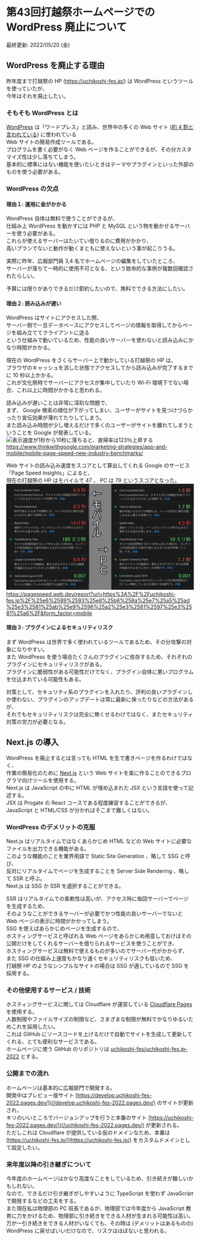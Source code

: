 # 第43回打越祭ホームページでの WordPress 廃止について

最終更新: 2022/05/20 (金)  

## WordPress を廃止する理由

昨年度まで打越祭の HP (https://uchikoshi-fes.jp/) は WordPress というツールを使っていたが、  
今年はそれを廃止したい。  

### そもそも WordPress とは

[WordPress](//wordpress.com/) は「ワードプレス」と読み、世界中の多くの Web サイト ([約 4 割と言われている](//kinsta.com/jp/wordpress-market-share/)) に使われている  
Web サイトの簡易作成ツールである。  
プログラムを書く必要がなく Web ページを作ることができるが、その分カスタマイズ性は少し落ちてしまう。  
基本的に標準にはない機能を使いたいときはテーマやプラグインといった外部のものを使う必要がある。  

### WordPress の欠点

#### 理由１: 運用に金がかかる

WordPress 自体は無料で使うことができるが、  
仕組み上 WordPress を動かすには PHP と MySQL という物を動かせるサーバーを使う必要がある。  
これらが使えるサーバーはたいてい借りるのに費用がかかり、  
高いプランでないと動作が動くまともに使えないという事が起こりうる。  
  
実際に昨年、広報部門員 3,4 名でホームページの編集をしていたところ、  
サーバーが落ちて一時的に使用不可となる、という致命的な事例が複数回確認されたらしい。  
  
予算には限りがありできるだけ節約したいので、無料でできる方法にしたい。  

#### 理由２: 読み込みが遅い

WordPress はサイトにアクセスした際、  
サーバー側で一旦データベースにアクセスしてページの情報を取得してからページを組み立ててクライアントに送る  
という仕組みで動いているため、性能の良いサーバーを使わないと読み込みにかなり時間がかかる。  
  
現在の WordPress をさくらサーバー上で動かしている打越祭の HP は、  
ブラウザのキャッシュを消した状態でアクセスしてから読み込みが完了するまでに 10 秒以上かかる。  
これが文化祭時でサーバーにアクセスが集中していたり Wi-Fi 環境下でない場合、これ以上に時間がかかると思われる。  
  
読み込みが遅いことは非常に深刻な問題で、  
まず、 Google 検索の順位が下がってしまい、ユーザーがサイトを見つけづらかったり宣伝効果が薄れてたりしてしまう。  
また読み込み時間が少し増えるだけで多くのユーザーがサイトを離れてしまうということを Google が発表している。  
![表示速度が1秒から10秒に落ちると、直帰率は123％上昇する](https://storage.googleapis.com/twg-content/original_images/mobile-page-speed-new-industry-benchmarks-01-01-download.jpg)  
https://www.thinkwithgoogle.com/marketing-strategies/app-and-mobile/mobile-page-speed-new-industry-benchmarks/  
  
Web サイトの読み込み速度をスコアとして算出してくれる Google のサービス「Page Speed Insights」によると、  
現在の打越祭の HP はモバイルで 47 、 PC は 79 というスコアとなった。  
![モバイルでは読み込みに 14 秒かかっている](/img/wp_speed.png)  
https://pagespeed.web.dev/report?url=https%3A%2F%2Fuchikoshi-fes.jp%2F%25e6%2589%2593%25e8%25b6%258a%25e7%25a5%25ad%25e3%2581%25ab%25e9%2596%25a2%25e3%2581%2597%25e3%2581%25a6%2F&form_factor=mobile  

#### 理由３: プラグインによるセキュリティリスク

まず WordPress は世界で多く使われているツールであるため、その分攻撃の対象になりやすい。  
また WordPress を使う場合たくさんのプラグインに依存するため、それぞれのプラグインにセキュリティリスクがある。  
プラグインに脆弱性がある可能性だけでなく、プラグイン自体に悪いプログラムを仕込まれている可能性もある。  
  
対策として、セキュリティ系のプラグインを入れたり、評判の良いプラグインしか使わない、プラグインのアップデートは常に最新に保ったりなどの方法があるが、  
それでもセキュリティリスクは完全に無くせるわけではなく、またセキュリティ対策の労力が必要となる。  

## Next.js の導入

WordPress を廃止するとは言っても HTML を生で書きページを作るわけではなく、  
作業の簡易化のために [Next.js](//nextjs.org/) という Web サイトを楽に作ることのできるプログラマ向けツールを使用する。  
Next.js は JavaScript の中に HTML が埋め込まれた JSX という言語を使って記述する。  
JSX は Progate の React コースである程度練習することができるが、 JavaScript と HTML/CSS が分かればそこまで難しくはない。  

### WordPress のデメリットの克服

Next.js はリアルタイムではなくあらかじめ HTML などの Web サイトに必要なファイルを出力できる機能がある。  
このような機能のことを業界用語で Static Site Generation 、略して SSG と呼び、  
反対にリアルタイムでページを生成することを Server Side Rendering 、略して SSR と呼ぶ。  
Next.js は SSG か SSR を選択することができる。  
  
SSR はリアルタイムでの柔軟性は高いが、アクセス時に毎回サーバーでページを生成するため、  
そのようなことができるサーバーが必要でかつ性能の良いサーバーでないと Web ページの表示に時間がかかってしまう。  
SSG を使えばあらかじめページを生成するので、  
ホスティングサービスと呼ばれる Web ページをあらかじめ用意しておけばその公開だけをしてくれるサーバーを借りられるサービスを使うことができ、  
ホスティングサービスは無料で使えるものが多いのでサーバー代がかからず、  
また SSG の仕組み上速度もかなり速くセキュリティリスクも低いため、  
打越祭 HP のようなシンプルなサイトの場合は SSG が適しているので SSG を採用する。  

### その他使用するサービス / 技術

ホスティングサービスに関しては Cloudflare が運営している [Cloudflare Pages](//pages.cloudflare.com/) を使用する。  
人数制限やファイルサイズの制限など、さまざまな制限が無料でかなりゆるいためこれを採用したい。  
これは GitHub にソースコードを上げるだけで自動でサイトを生成して更新してくれる、とても便利なサービスである。  
ホームページに使う GitHub のリポジトリは [uchikoshi-fes/uchikoshi-fes.jp-2022](//github.com/uchikoshi-fes/uchikoshi-fes.jp-2022) とする。  

### 公開までの流れ

ホームページは基本的に広報部門で開発する。  
開発中はプレビュー版サイト [https://develop.uchikoshi-fes-2022.pages.dev/](//develop.uchikoshi-fes-2022.pages.dev/) のサイトが更新され、  
キリのいいところでバージョンアップを行うと本番のサイト [https://uchikoshi-fes-2022.pages.dev/](//uchikoshi-fes-2022.pages.dev/) が更新される。  
ただしこれは Cloudflare が提供している仮のドメインなため、本番は [https://uchikoshi-fes.jp/](https://uchikoshi-fes.jp/) をカスタムドメインとして設定したい。  

### 来年度以降の引き継ぎについて

今年度のホームページはかなり高度なことをしているため、引き続きが難しいかもしれない。  
なので、できるだけ引き継ぎがしやすいように TypeScript を使わず JavaScript で開発するなどの工夫をする。  
また現在私は物理部の PC 班長であるが、物理部では今年度から JavaScript 教育に力をかけるため、物理部に引き続きをできる人材が生まれる可能性は高い。  
万が一引き続きをできる人材がいなくても、その時は (デメリットはあるものの) WordPress に戻せばいいだけなので、リスクはほぼないと思われる。  
